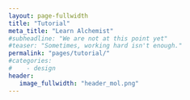 ```yaml
---
layout: page-fullwidth
title: "Tutorial"
meta_title: "Learn Alchemist"
#subheadline: "We are not at this point yet"
#teaser: "Sometimes, working hard isn't enough."
permalink: "pages/tutorial/"
#categories:
#    - design
header:
   image_fullwidth: "header_mol.png"
---
```

